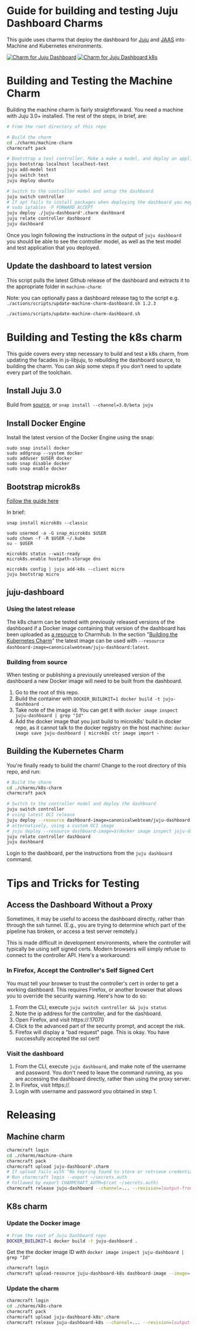 # Guide for building and testing Juju Dashboard Charms

This guide uses charms that deploy the dashboard for [Juju](https://juju.is) and [JAAS](https://jaas.ai) into Machine and Kubernetes environments.

[![Charm for Juju Dashboard
](https://charmhub.io/juju-dashboard/badge.svg)](https://charmhub.io/juju-dashboard)
[![Charm for Juju Dashboard k8s](https://charmhub.io/juju-dashboard-k8s/badge.svg)](https://charmhub.io/juju-dashboard-k8s)

# Building and Testing the Machine Charm

Building the machine charm is fairly straightforward. You need a machine with Juju 3.0+ installed. The rest of the steps, in brief, are:

```sh
# From the root directory of this repo

# Build the charm
cd ./charms/machine-charm
charmcraft pack

# Bootstrap a test controller. Make a make a model, and deploy an application, so that the dashboard has things to show.
juju bootstrap localhost localhost-test
juju add-model test
juju switch test
juju deploy ubuntu

# Switch to the controller model and setup the dashboard
juju switch controller
# If apt fails to install packages when deploying the dashboard you may need to run the following:
# sudo iptables -P FORWARD ACCEPT
juju deploy ./juju-dashboard*.charm dashboard
juju relate controller dashboard
juju dashboard
```

Once you login following the instructions in the output of `juju dashboard` you should be able to see the controller model, as well as the test model and test application that you deployed.

## Update the dashboard to latest version

This script pulls the latest Github release of the dashboard and extracts it to the appropriate folder in `machine-charm`:

Note: you can optionally pass a dashboard release tag to the script e.g. `./actions/scripts/update-machine-charm-dashboard.sh 1.2.3`

```sh
./actions/scripts/update-machine-charm-dashboard.sh
```

# Building and Testing the k8s charm

This guide covers every step necessary to build and test a k8s charm, from updating the facades in js-libjuju, to rebuilding the dashboard source, to building the charm. You can skip some steps if you don't need to update every part of the toolchain.

## Install Juju 3.0

Build from [source](https://github.com/juju/juju), or `snap install --channel=3.0/beta juju`

## Install Docker Engine

Install the latest version of the Docker Engine using the snap:

```ssh
sudo snap install docker
sudo addgroup --system docker
sudo adduser $USER docker
sudo snap disable docker
sudo snap enable docker
```

## Bootstrap microk8s

[Follow the guide here](https://juju.is/docs/olm/microk8s)

In brief:

```
snap install microk8s --classic

sudo usermod -a -G snap_microk8s $USER
sudo chown -f -R $USER ~/.kube
su - $USER

microk8s status --wait-ready
microk8s.enable hostpath-storage dns

microk8s config | juju add-k8s --client micro
juju bootstrap micro
```

## juju-dashboard

### Using the latest release

The k8s charm can be tested with previously released versions of the dashboard if a Docker image containing that version of the dashboard has been uploaded as [a resource](https://charmhub.io/juju-dashboard-k8s/resources/dashboard-image) to Charmhub. In the section "[Building the Kubernetes Charm](#building-the-kubernetes-charm)" the latest image can be used with `--resource dashboard-image=canonicalwebteam/juju-dashboard:latest`.

### Building from source

When testing or publishing a previously unreleased version of the dashboard a new Docker image will need to be built from the dashboard.

1. Go to the root of this repo.
2. Build the container with `DOCKER_BUILDKIT=1 docker build -t juju-dashboard .`
3. Take note of the image id. You can get it with `docker image inspect juju-dashboard | grep "Id"`
4. Add the docker image that you just build to microk8s' build in docker repo, as it cannot talk to the docker registry on the host machine: `docker image save juju-dashboard | microk8s ctr image import -`

## Building the Kubernetes Charm

You're finally ready to build the charm! Change to the root directory of this repo, and run:

```sh
# Build the charm
cd ./charms/k8s-charm
charmcraft pack

# Switch to the controller model and deploy the dashboard
juju switch controller
# using latest OCI release
juju deploy --resource dashboard-image=canonicalwebteam/juju-dashboard:latest ./juju-dashboard*.charm dashboard
# alternatively, using a custom OCI image
# juju deploy --resource dashboard-image=$(docker image inspect juju-dashboard --format "{{.ID}}") ./juju-dashboard*.charm dashboard
juju relate controller dashboard
juju dashboard
```

Login to the dashboard, per the instructions from the `juju dashboard` command.

# Tips and Tricks for Testing

## Access the Dashboard Without a Proxy

Sometimes, it may be useful to access the dashboard directly, rather than through the ssh tunnel. (E.g., you are trying to determine which part of the pipeline has broken, or access a test server remotely.)

This is made difficult in development environments, where the controller will typically be using self signed certs. Modern browsers will simply refuse to connect to the controller API. Here's a workaround:

### In Firefox, Accept the Controller's Self Signed Cert

You must tell your browser to trust the controller's cert in order to get a working dashboard. This requires Firefox, or another browser that allows you to override the security warning. Here's how to do so:

1. From the CLI, execute `juju switch controller && juju status`
2. Note the ip address for the controller, and for the dashboard.
3. Open Firefox, and visit https://<controller ip>:17070
4. Click to the advanced part of the security prompt, and accept the risk.
5. Firefox will display a "bad request" page. This is okay. You have successfully accepted the ssl cert!

### Visit the dashboard

1. From the CLI, execute `juju dashboard`, and make note of the username and password. You don't need to leave the command running, as you are accessing the dashboard directly, rather than using the proxy server.
2. In Firefox, visit https://<dashboard ip>.
3. Login with username and password you obtained in step 1.

# Releasing

## Machine charm

```sh
charmcraft login
cd ./charms/machine-charm
charmcraft pack
charmcraft upload juju-dashboard*.charm
# If upload fails with "No keyring found to store or retrieve credentials from."
# Run charmcraft login --export ~/secrets.auth
# Followed by export CHARMCRAFT_AUTH=$(cat ~/secrets.auth)
charmcraft release juju-dashboard --channel=... --revision=[output-from-upload]
```

## K8s charm

### Update the Docker image

```sh
# From the root of Juju Dashboard repo
DOCKER_BUILDKIT=1 docker build -t juju-dashboard .
```

Get the the docker image ID with `docker image inspect juju-dashboard | grep "Id"`

```sh
charmcraft login
charmcraft upload-resource juju-dashboard-k8s dashboard-image --image=[image-id]
```

### Update the charm

```sh
charmcraft login
cd ./charms/k8s-charm
charmcraft pack
charmcraft upload juju-dashboard-k8s*.charm
charmcraft release juju-dashboard-k8s --channel=... --revision=[output-from-upload] --resource=dashboard-image:[resource-revision-number]
```
